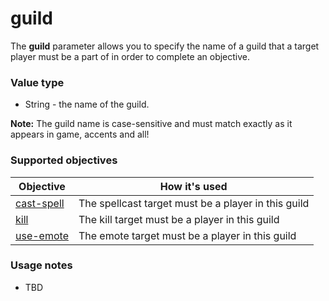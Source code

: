 # guild

The **guild** parameter allows you to specify the name of a guild that a target player must be a part of in order to complete an objective.

### Value type

* String - the name of the guild.

**Note:** The guild name is case-sensitive and must match exactly as it appears in game, accents and all!

### Supported objectives

| Objective | How it's used |
|---|---|
| [cast-spell](../objectives/cast-spell.md) | The spellcast target must be a player in this guild |
| [kill](../objectives/kill.md) | The kill target must be a player in this guild |
| [use-emote](../objectives/use-emote.md) | The emote target must be a player in this guild |

### Usage notes

* TBD
